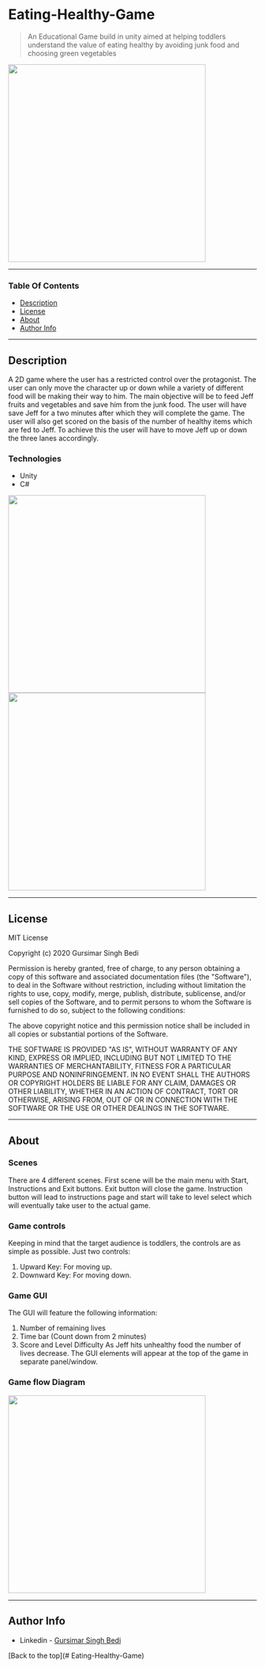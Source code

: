 # Eating-Healthy-Game
> An Educational Game build in unity aimed at helping toddlers understand the value of eating healthy by avoiding junk food and choosing green vegetables


<img src="images/pro.png" width=400>

---

### Table Of Contents
- [Description](#description)
- [License](#license)
- [About](#about)
- [Author Info](#author-info)

---

## Description
A 2D game where the user has a restricted control over the protagonist. The user can only move the character up or down while a variety of different food will be making their way to him. The main objective will be to feed Jeff fruits and vegetables and save him from the junk food. The user will have save Jeff for a two minutes after which they will complete the game. The user will also get scored on the basis of the number of healthy items which are fed to Jeff. To achieve this the user will have to move Jeff up or down the three lanes accordingly.

### Technologies

- Unity
- C#

<img src="images/findtrain.png" width=400>

<img src="images/gui.png" width=400>

---
## License
MIT License

Copyright (c) 2020 Gursimar Singh Bedi

Permission is hereby granted, free of charge, to any person obtaining a copy of this software and associated documentation files (the "Software"), to deal in the Software without restriction, including without limitation the rights to use, copy, modify, merge, publish, distribute, sublicense, and/or sell copies of the Software, and to permit persons to whom the Software is furnished to do so, subject to the following conditions:

The above copyright notice and this permission notice shall be included in all copies or substantial portions of the Software.

THE SOFTWARE IS PROVIDED "AS IS", WITHOUT WARRANTY OF ANY KIND, EXPRESS OR IMPLIED, INCLUDING BUT NOT LIMITED TO THE WARRANTIES OF MERCHANTABILITY, FITNESS FOR A PARTICULAR PURPOSE AND NONINFRINGEMENT. IN NO EVENT SHALL THE AUTHORS OR COPYRIGHT HOLDERS BE LIABLE FOR ANY CLAIM, DAMAGES OR OTHER LIABILITY, WHETHER IN AN ACTION OF CONTRACT, TORT OR OTHERWISE, ARISING FROM, OUT OF OR IN CONNECTION WITH THE SOFTWARE OR THE USE OR OTHER DEALINGS IN THE SOFTWARE.

---

## About
 ### Scenes
There are 4 different scenes. First scene will be the main menu with Start, Instructions and Exit buttons. Exit button will close the game. Instruction button will lead to instructions page and start will take to level select which will eventually take user to the actual game. 
 ### Game controls
 Keeping in mind that the target audience is toddlers, the controls are as simple as possible. Just two controls:
 1)	Upward Key:  For moving up.
 2)	Downward Key: For moving down.	

 ### Game GUI
 The GUI will feature the following information: 
 1) Number of remaining lives 
 2) Time bar (Count down from 2 minutes)
 3) Score and Level Difficulty 
 As Jeff hits unhealthy food the number of lives decrease. The GUI elements will appear at the top of the game in separate panel/window.

 ### Game flow Diagram
 <img src="images/pro.png" width=400>


---

## Author Info
- Linkedin - [Gursimar Singh Bedi](https://www.linkedin.com/in/gursimar-singh-bedi-31439a170)

[Back to the top](# Eating-Healthy-Game)
